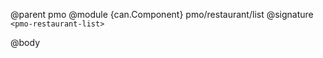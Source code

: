 @parent pmo
@module {can.Component} pmo/restaurant/list <pmo-restaurant-list>
@signature `<pmo-restaurant-list>`

@body

## <pmo-restaurant-list>

